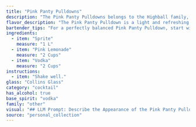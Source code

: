 ```yaml
---
title: "Pink Panty Pulldowns"
description: "The Pink Panty Pulldowns belongs to the Highball family, a simple mix of spirits and non-alcoholic mixers. Its origin is likely contemporary, a playful twist on classic highballs like the Vodka Soda or Rum & Coke, popular in the early 21st century. "
flavor_description: "The Pink Panty Pulldown is a light and refreshing cocktail. The Sprite provides a crisp, bubbly base, while the Pink Lemonade adds a sweet, tart punch. The vodka adds a clean, subtle alcohol warmth. This combination creates a delightful and easy-drinking beverage that's perfect for any occasion.  It's tangy, sweet, and slightly boozy, making it a great choice for summer days or warm evenings. "
bartender_tips: "For a perfectly balanced Pink Panty Pulldown, start with a good quality vodka. Use a highball glass filled with ice and pour in the Sprite first, followed by the Pink Lemonade. This helps maintain a bubbly texture. Finish with the vodka, gently pouring it over the back of a spoon to create a layered effect. Garnish with a lemon wedge or a pink grapefruit slice for a pop of color. "
ingredients:
  - item: "Sprite"
    measure: "1 L"
  - item: "Pink Lemonade"
    measure: "2 Cups"
  - item: "Vodka"
    measure: "2 Cups"
instructions:
  - item: "Shake well."
glass: "Collins Glass"
category: "cocktail"
has_alcohol: true
base_spirit: "vodka"
family: "other"
visual: "## LLM Prompt: Describe the Appearance of the Pink Panty Pulldowns Cocktail**Please describe the appearance of a cocktail called Pink Panty Pulldowns made with Sprite, Pink Lemonade, and Vodka. Consider the following elements in your description:*** **Color:** What is the overall color of the drink? Is it a solid hue or a gradient? * **Clarity:** Is the drink clear, cloudy, or layered? * **Texture:** Is there any foam or ice visible? * **Garnish:** If any, describe the type and placement of the garnish.* **Glassware:** What type of glass would be most appropriate to serve this cocktail in? **Remember to be descriptive and evocative in your language, painting a picture with your words. You want the reader to be able to imagine the drink in their mind's eye.** "
source: "personal_collection"
---
```


